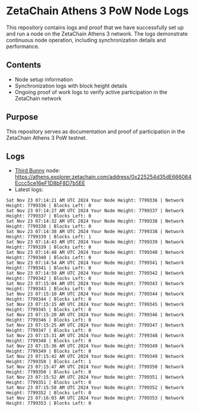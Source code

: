 # ZetaChain Athens 3 PoW Node Logs
This repository contains logs and proof that we have successfully set up and run a node on the ZetaChain Athens 3 network. The logs demonstrate continuous node operation, including synchronization details and performance.

## Contents
- Node setup information
- Synchronization logs with block height details
- Ongoing proof of work logs to verify active participation in the ZetaChain network

## Purpose
This repository serves as documentation and proof of participation in the ZetaChain Athens 3 PoW testnet.

## Logs

- [Third Bunny](https://thirdbunny.xyz/) node: https://athens.explorer.zetachain.com/address/0x225254d35dE666064Eccc5ce16eF1D8bF8D7b5EE
- Latest logs:
```
Sat Nov 23 07:14:21 AM UTC 2024 Your Node Height: 7799336 | Network Height: 7799336 | Blocks Left: 0
Sat Nov 23 07:14:27 AM UTC 2024 Your Node Height: 7799337 | Network Height: 7799337 | Blocks Left: 0
Sat Nov 23 07:14:32 AM UTC 2024 Your Node Height: 7799338 | Network Height: 7799338 | Blocks Left: 0
Sat Nov 23 07:14:38 AM UTC 2024 Your Node Height: 7799338 | Network Height: 7799339 | Blocks Left: 1
Sat Nov 23 07:14:43 AM UTC 2024 Your Node Height: 7799339 | Network Height: 7799339 | Blocks Left: 0
Sat Nov 23 07:14:48 AM UTC 2024 Your Node Height: 7799340 | Network Height: 7799340 | Blocks Left: 0
Sat Nov 23 07:14:54 AM UTC 2024 Your Node Height: 7799341 | Network Height: 7799341 | Blocks Left: 0
Sat Nov 23 07:14:59 AM UTC 2024 Your Node Height: 7799342 | Network Height: 7799342 | Blocks Left: 0
Sat Nov 23 07:15:04 AM UTC 2024 Your Node Height: 7799343 | Network Height: 7799343 | Blocks Left: 0
Sat Nov 23 07:15:10 AM UTC 2024 Your Node Height: 7799344 | Network Height: 7799344 | Blocks Left: 0
Sat Nov 23 07:15:15 AM UTC 2024 Your Node Height: 7799345 | Network Height: 7799345 | Blocks Left: 0
Sat Nov 23 07:15:20 AM UTC 2024 Your Node Height: 7799346 | Network Height: 7799346 | Blocks Left: 0
Sat Nov 23 07:15:25 AM UTC 2024 Your Node Height: 7799347 | Network Height: 7799347 | Blocks Left: 0
Sat Nov 23 07:15:31 AM UTC 2024 Your Node Height: 7799348 | Network Height: 7799348 | Blocks Left: 0
Sat Nov 23 07:15:36 AM UTC 2024 Your Node Height: 7799349 | Network Height: 7799349 | Blocks Left: 0
Sat Nov 23 07:15:42 AM UTC 2024 Your Node Height: 7799349 | Network Height: 7799350 | Blocks Left: 1
Sat Nov 23 07:15:47 AM UTC 2024 Your Node Height: 7799350 | Network Height: 7799350 | Blocks Left: 0
Sat Nov 23 07:15:52 AM UTC 2024 Your Node Height: 7799351 | Network Height: 7799351 | Blocks Left: 0
Sat Nov 23 07:15:58 AM UTC 2024 Your Node Height: 7799352 | Network Height: 7799352 | Blocks Left: 0
Sat Nov 23 07:16:03 AM UTC 2024 Your Node Height: 7799353 | Network Height: 7799353 | Blocks Left: 0
```
